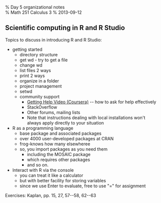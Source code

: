 % Day 5 organizational notes   
% Math 251 Calculus 3
% 2013-09-12

## Scientific computing in R and R Studio

Topics to discuss in introducing R and R Studio:

- getting started
    - directory structure 
    - get wd - try to get a file
    - change wd
    - list files 2 ways 
    - print 2 ways 
    - organize in a folder 
    - project management 
    - setwd
    - community support 
        - [Getting Help Video (Coursera)](http://youtu.be/ZFaWxxzouCY) -- how to ask for help effectively
        - StackOverflow
        - Other forums, mailing lists
        - Note that instructions dealing with local installations won't always apply directly to your situation
- R as a programming language
    - base package and associated packages
    - over 4000 user-developed packages at CRAN
    - frog-knows how many elsewheree
    - so, you import packages as you need them
        - including the MOSAIC package
        - which requires other packages
        - and so on.
- Interact with R via the console
    - you can treat it like a calculator
    - but with better facility for storing variables
    - since we use Enter to evaluate, free to use "=" for assignment
     
Exercises: Kaplan, pp. 15, 27, 57--58, 62--63